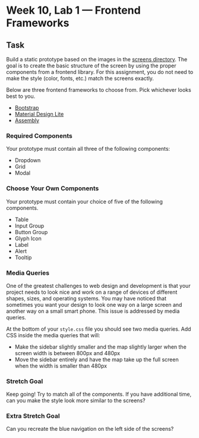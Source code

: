 # Week 10, Lab 1 — Frontend Frameworks

## Task

Build a static prototype based on the images in the [screens directory](./screens).
The goal is to create the basic structure of the screen by using the proper components from a
frontend library. For this assignment, you do not need to make the style (color, fonts, etc.) match
the screens exactly.

Below are three frontend frameworks to choose from. Pick whichever looks best to you.

- [Bootstrap](http://getbootstrap.com)
- [Material Design Lite](https://getmdl.io/)
- [Assembly](https://mapbox.com/assembly/documentation/)

### Required Components

Your prototype must contain all three of the following components:

- Dropdown
- Grid
- Modal

### Choose Your Own Components

Your prototype must contain your choice of five of the following components.

- Table
- Input Group
- Button Group
- Glyph Icon
- Label
- Alert
- Tooltip

### Media Queries

One of the greatest challenges to web design and development is that your project needs to look nice
and work on a range of devices of different shapes, sizes, and operating systems. You may have
noticed that sometimes you want your design to look one way on a large screen and another way on a
small smart phone. This issue is addressed by media queries.

At the bottom of your `style.css` file you should see two media queries. Add CSS inside the media
queries that will:

- Make the sidebar slightly smaller and the map slightly larger when the screen width is between
  800px and 480px
- Move the sidebar entirely and have the map take up the full screen when the width is smaller than
  480px

### Stretch Goal

Keep going! Try to match all of the components. If you have additional time, can
you make the style look more similar to the screens?

### Extra Stretch Goal

Can you recreate the blue navigation on the left side of the screens?
